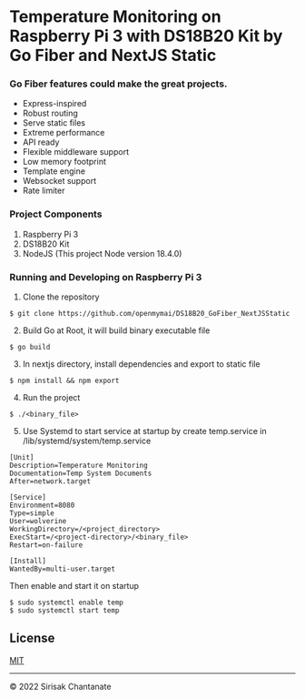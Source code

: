 # Temperature Monitoring on Raspberry Pi 3 with DS18B20 Kit by Go Fiber and NextJS Static

### Go Fiber features could make the great projects.
- Express-inspired
- Robust routing
- Serve static files
- Extreme performance
- API ready
- Flexible middleware support
- Low memory footprint
- Template engine
- Websocket support
- Rate limiter

### Project Components
1. Raspberry Pi 3
2. DS18B20 Kit
3. NodeJS (This project Node version 18.4.0)

### Running and Developing on Raspberry Pi 3
1. Clone the repository
```
$ git clone https://github.com/openmymai/DS18B20_GoFiber_NextJSStatic
```
2. Build Go at Root, it will build binary executable file
```
$ go build
```
3. In nextjs directory, install dependencies and export to static file
```
$ npm install && npm export
```
4. Run the project
```
$ ./<binary_file>
```
5. Use Systemd to start service at startup by create temp.service in /lib/systemd/system/temp.service
```
[Unit]
Description=Temperature Monitoring
Documentation=Temp System Documents
After=network.target

[Service]
Environment=8080
Type=simple
User=wolverine
WorkingDirectory=/<project_directory>
ExecStart=/<project-directory>/<binary_file>
Restart=on-failure

[Install]
WantedBy=multi-user.target
```
Then enable and start it on startup
```
$ sudo systemctl enable temp
$ sudo systemctl start temp
```

## License

[MIT](/LICENSE)

---

© 2022 Sirisak Chantanate
